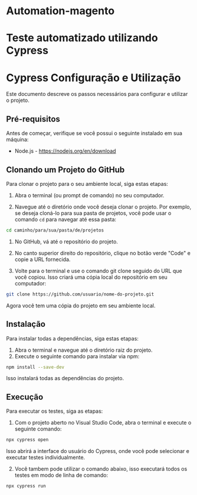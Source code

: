 # Automation-magento

# Teste automatizado utilizando Cypress

# Cypress Configuração e Utilização

Este documento descreve os passos necessários para configurar e utilizar o projeto. 

## Pré-requisitos

Antes de começar, verifique se você possui o seguinte instalado em sua máquina:

- Node.js - https://nodejs.org/en/download

## Clonando um Projeto do GitHub

Para clonar o projeto para o seu ambiente local, siga estas etapas:

1. Abra o terminal (ou prompt de comando) no seu computador.

2. Navegue até o diretório onde você deseja clonar o projeto. Por exemplo, se deseja cloná-lo para sua pasta de projetos, você pode usar o comando `cd` para navegar até essa pasta:
   
```bash
cd caminho/para/sua/pasta/de/projetos
```

1. No GitHub, vá até o repositório do projeto.

2. No canto superior direito do repositório, clique no botão verde "Code" e copie a URL fornecida.

3. Volte para o terminal e use o comando git clone seguido do URL que você copiou. Isso criará uma cópia local do repositório em seu computador:

```bash
git clone https://github.com/usuario/nome-do-projeto.git
```
Agora você tem uma cópia do projeto em seu ambiente local.

## Instalação

Para instalar todas a dependências, siga estas etapas:

1. Abra o terminal e navegue até o diretório raiz do projeto.
2. Execute o seguinte comando para instalar via npm:

```bash
npm install --save-dev
```
Isso instalará todas as dependências do projeto.

## Execução 

Para executar os testes, siga as etapas:

1. Com o projeto aberto no Visual Studio Code, abra o terminal e execute o seguinte comando:


```bash
npx cypress open
```
Isso abrirá a interface do usuário do Cypress, onde você pode selecionar e executar testes individualmente.

2. Você tambem pode utilizar o comando abaixo, isso executará todos os testes em modo de linha de comando:
```bash
npx cypress run
```
